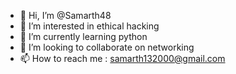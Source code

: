 - 👋 Hi, I’m @Samarth48
- 👀 I’m interested in ethical hacking
- 🌱 I’m currently learning python
- 💞️ I’m looking to collaborate on networking
- 📫 How to reach me : samarth132000@gmail.com

<!---
Samarth48/Samarth48 is a ✨ special ✨ repository because its `README.md` (this file) appears on your GitHub profile.
You can click the Preview link to take a look at your changes.
--->
